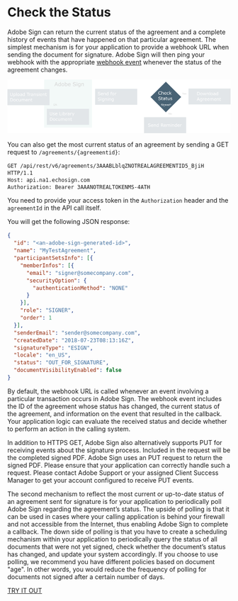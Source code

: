 # Check the Status

Adobe Sign can return the current status of the agreement and a complete history of events that have happened on that particular agreement. The simplest mechanism is for your application to provide a webhook URL when sending the document for signature. Adobe Sign will then ping your webhook with the appropriate [webhook event](../webhooks/webhook_events.md) whenever the status of the agreement changes.

![Checking the status of an agreement](../img/sign_devguide_2.png)

You can also get the most current status of an agreement by sending a GET request to `/agreements/{agreementid}`:

```http
GET /api/rest/v6/agreements/3AAABLblqZNOTREALAGREEMENTID5_BjiH HTTP/1.1
Host: api.na1.echosign.com
Authorization: Bearer 3AAANOTREALTOKENMS-4ATH
```

You need to provide your access token in the `Authorization` header and the `agreementId` in the API call itself.

You will get the following JSON response:

```json
{
  "id": "<an-adobe-sign-generated-id>",
  "name": "MyTestAgreement",
  "participantSetsInfo": [{
    "memberInfos": [{
      "email": "signer@somecompany.com",
      "securityOption": {
        "authenticationMethod": "NONE"
      }
    }],
    "role": "SIGNER",
    "order": 1
  }],
  "senderEmail": "sender@somecompany.com",
  "createdDate": "2018-07-23T08:13:16Z",
  "signatureType": "ESIGN",
  "locale": "en_US",
  "status": "OUT_FOR_SIGNATURE",
  "documentVisibilityEnabled": false
}
```

By default, the webhook URL is called whenever an event involving a particular transaction occurs in Adobe Sign. The webhook event includes the ID of the agreement whose status has changed, the current status of the agreement, and information on the event that resulted in the callback. Your application logic can evaluate the received status and decide whether to perform an action in the calling system.

In addition to HTTPS GET, Adobe Sign also alternatively supports PUT for receiving events about the signature process. Included in the request will be the completed signed PDF. Adobe Sign uses an PUT request to return the signed PDF. Please ensure that your application can correctly handle such a request. Please contact Adobe Support or your assigned Client Success Manager to get your account configured to receive PUT events.

The second mechanism to reflect the most current or up-to-date status of an agreement sent for signature is for your application to periodically poll Adobe Sign regarding the agreement&rsquo;s status. The upside of polling is that it can be used in cases where your calling application is behind your firewall and not accessible from the Internet, thus enabling Adobe Sign to complete a callback. The down side of polling is that you have to create a scheduling mechanism within your application to periodically query the status of all documents that were not yet signed, check whether the document&rsquo;s status has changed, and update your system accordingly. If you choose to use polling, we recommend you have different policies based on document "age". In other words, you would reduce the frequency of polling for documents not signed after a certain number of days.

[TRY IT OUT](https://secure.na1.echosign.com/public/docs/restapi/v6#!/agreements/_0_1_2)